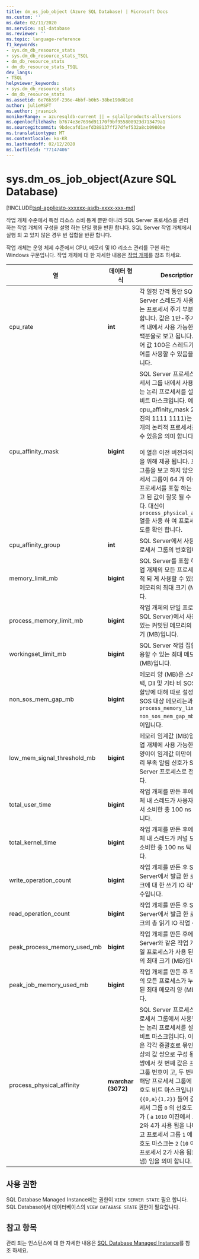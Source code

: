 ```yaml
---
title: dm_os_job_object (Azure SQL Database) | Microsoft Docs
ms.custom: ''
ms.date: 02/11/2020
ms.service: sql-database
ms.reviewer: ''
ms.topic: language-reference
f1_keywords:
- sys.dm_db_resource_stats
- sys.dm_db_resource_stats_TSQL
- dm_db_resource_stats
- dm_db_resource_stats_TSQL
dev_langs:
- TSQL
helpviewer_keywords:
- sys.dm_db_resource_stats
- dm_db_resource_stats
ms.assetid: 6e76b39f-236e-4bbf-b0b5-38be190d81e8
author: julieMSFT
ms.author: jrasnick
monikerRange: = azuresqldb-current || = sqlallproducts-allversions
ms.openlocfilehash: b7674e3e7696d91170f9bf955808923d713479a1
ms.sourcegitcommit: 9bdecafd1aefd388137ff27dfef532a8cb0980be
ms.translationtype: MT
ms.contentlocale: ko-KR
ms.lasthandoff: 02/12/2020
ms.locfileid: "77147406"
---
```

# <a name="sysdm_os_job_object-azure-sql-database"></a>sys.dm_os_job_object(Azure SQL Database)
[!INCLUDE[tsql-appliesto-xxxxxx-asdb-xxxx-xxx-md](../../includes/tsql-appliesto-xxxxxx-asdb-xxxx-xxx-md.md)]

작업 개체 수준에서 특정 리소스 소비 통계 뿐만 아니라 SQL Server 프로세스를 관리 하는 작업 개체의 구성을 설명 하는 단일 행을 반환 합니다. SQL Server 작업 개체에서 실행 되 고 있지 않은 경우 빈 집합을 반환 합니다.

작업 개체는 운영 체제 수준에서 CPU, 메모리 및 IO 리소스 관리를 구현 하는 Windows 구문입니다. 작업 개체에 대 한 자세한 내용은 [작업 개체](/windows/desktop/ProcThread/job-objects)를 참조 하세요.
  
|열|데이터 형식|Description|  
|-------------|---------------|-----------------|  
|cpu_rate|**int**|각 일정 간격 동안 SQL Server 스레드가 사용할 수 있는 프로세서 주기 부분을 지정 합니다. 값은 1만-주기 예약 간격 내에서 사용 가능한 주기의 백분율로 보고 됩니다. 예를 들어 값 100은 스레드가 CPU 코어를 사용할 수 있음을 의미 합니다.|
|cpu_affinity_mask|**bigint**|SQL Server 프로세스가 프로세서 그룹 내에서 사용할 수 있는 논리 프로세서를 설명 하는 비트 마스크입니다. 예를 들어 cpu_affinity_mask 255 (이진의 1111 1111)는 처음 8 개의 논리적 프로세서를 사용할 수 있음을 의미 합니다. <br /><br />이 열은 이전 버전과의 호환성을 위해 제공 됩니다. 프로세서 그룹을 보고 하지 않으며 프로세서 그룹이 64 개 이상의 논리 프로세서를 포함 하는 경우 보고 된 값이 잘못 될 수 있습니다. 대신이 `process_physical_affinity` 열을 사용 하 여 프로세서 선호도를 확인 합니다.|
|cpu_affinity_group|**int**|SQL Server에서 사용 하는 프로세서 그룹의 번호입니다.|
|memory_limit_mb|**bigint**|SQL Server를 포함 하 여 작업 개체의 모든 프로세스가 누적 되 게 사용할 수 있는 커밋된 메모리의 최대 크기 (MB)입니다.| 
|process_memory_limit_mb |**bigint**|작업 개체의 단일 프로세스 (예: SQL Server)에서 사용할 수 있는 커밋된 메모리의 최대 크기 (MB)입니다.|
|workingset_limit_mb |**bigint**|SQL Server 작업 집합에서 사용할 수 있는 최대 메모리 양 (MB)입니다.|
|non_sos_mem_gap_mb|**bigint**|메모리 양 (MB)은 스레드 스택, Dll 및 기타 비 SOS 메모리 할당에 대해 따로 설정 됩니다. SOS 대상 메모리는과 `process_memory_limit_mb` `non_sos_mem_gap_mb`간의 차이입니다.| 
|low_mem_signal_threshold_mb|**bigint**|메모리 임계값 (MB)입니다. 작업 개체에 사용 가능한 메모리 양이이 임계값 미만이 면 메모리 부족 알림 신호가 SQL Server 프로세스로 전송 됩니다. |
|total_user_time|**bigint**|작업 개체를 만든 후에 작업 개체 내 스레드가 사용자 모드에서 소비한 총 100 ns 틱 수입니다. |
|total_kernel_time |**bigint**|작업 개체를 만든 후에 작업 개체 내 스레드가 커널 모드에서 소비한 총 100 ns 틱 수입니다. |
|write_operation_count |**bigint**|작업 개체를 만든 후 SQL Server에서 발급 한 로컬 디스크에 대 한 쓰기 IO 작업의 총 수입니다. |
|read_operation_count |**bigint**|작업 개체를 만든 후 SQL Server에서 발급 한 로컬 디스크의 총 읽기 IO 작업 수입니다. |
|peak_process_memory_used_mb|**bigint**|작업 개체를 만든 후에 SQL Server와 같은 작업 개체의 단일 프로세스가 사용 된 메모리의 최대 크기 (MB)입니다.| 
|peak_job_memory_used_mb|**bigint**|작업 개체를 만든 후 작업 개체의 모든 프로세스가 누적 사용 된 최대 메모리 양 (MB)입니다.|
|process_physical_affinity|**nvarchar (3072)**|SQL Server 프로세스가 각 프로세서 그룹에서 사용할 수 있는 논리 프로세서를 설명 하는 비트 마스크입니다. 이 열의 값은 각각 중괄호로 묶인 하나 이상의 값 쌍으로 구성 됩니다. 각 쌍에서 첫 번째 값은 프로세서 그룹 번호이 고, 두 번째 값은 해당 프로세서 그룹에 대 한 선호도 비트 마스크입니다. 예를 `{{0,a}{1,2}}` 들어 값은 프로세서 그룹 `0` 의 선호도 마스크가 ( `a` `1010` 이진에서 프로세서 2와 4가 사용 됨을 나타냄)이 고 프로세서 그룹 `1` 에 대 한 선호도 마스크는 `2` (`10` 이진에서 프로세서 2가 사용 됨을 나타냄) 임을 의미 합니다.|
  
## <a name="permissions"></a>사용 권한  
SQL Database Managed Instance에는 권한이 `VIEW SERVER STATE` 필요 합니다. SQL Database에서 데이터베이스의 `VIEW DATABASE STATE` 권한이 필요합니다.  
 
## <a name="see-also"></a>참고 항목  

관리 되는 인스턴스에 대 한 자세한 내용은 [SQL Database Managed Instance](https://docs.microsoft.com/azure/sql-database/sql-database-managed-instance)를 참조 하세요.
  
